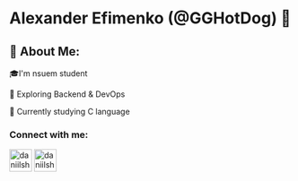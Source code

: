 
# Alexander Efimenko (@GGHotDog) 👋

## 💫 About Me:
🎓I'm nsuem student

🎨 Exploring Backend & DevOps

🌱 Currently studying C language

### Connect with me:
<p align="left">
<a href="https://t.me/gghotdog" target="blank"><img align="center" src="https://raw.githubusercontent.com/daniilshat/daniilshat/2d7eafe5250314b3d422c86b35de062e0f1f5178/icons/Telegram.svg" alt="daniilshat" height="40" width="40" /></a>
<a href="https://vk.com/saneeeya" target="blank"><img align="center" src="https://raw.githubusercontent.com/daniilshat/daniilshat/2d7eafe5250314b3d422c86b35de062e0f1f5178/icons/vk.svg" alt="daniilshat" height="40" width="40" /></a>
